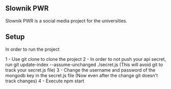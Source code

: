 ## Slownik PWR

Slownik PWR is a social media project for the universities.

## Setup

In order to run the project

1 - Use git clone to clone the project
2 - In order to not push your api secret, run git update-index --assume-unchanged ./secret.js (This will avoid git to track your secret.js file)
3 - Change the username and password of the mongodb key in the secret.js file (Now even after the change git doesn't track changes)
4 - Execute npm start
